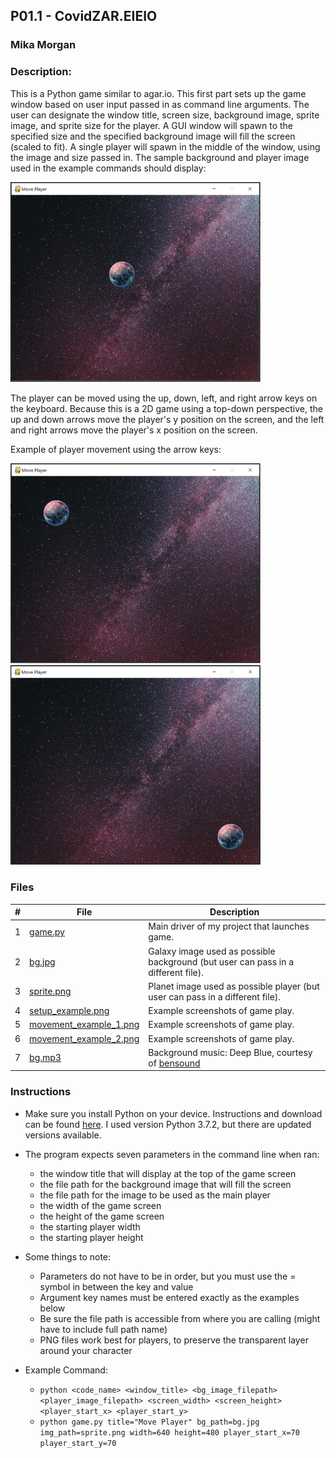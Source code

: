 ## P01.1 - CovidZAR.EIEIO
### Mika Morgan
### Description:

This is a Python game similar to agar.io. This first part sets up the game window based on user input passed in as command line arguments. The user can designate the window title, screen size, background image, sprite image, and sprite size for the player. A GUI window will spawn to the specified size and the specified background image will fill the screen (scaled to fit). A single player will spawn in the middle of the window, using the image and size passed in. The sample background and player image used in the example commands should display:

<img src="setup_example.png" width="400">

The player can be moved using the up, down, left, and right arrow keys on the keyboard. Because this is a 2D game using a top-down perspective, the up and down arrows move the player's y position on the screen, and the left and right arrows move the player's x position on the screen.

Example of player movement using the arrow keys:

<img src="movement_example_1.png" width="400">
<img src="movement_example_2.png" width="400">

### Files

|   #   | File            | Description                                        |
| :---: | --------------- | -------------------------------------------------- |
|   1   | [game.py](game.py)         | Main driver of my project that launches game.      |
|   2   | [bg.jpg](bg.jpg)           | Galaxy image used as possible background (but user can pass in a different file).     |
|   3   | [sprite.png](sprite.png)         | Planet image used as possible player (but user can pass in a different file).      |
|   4   | [setup_example.png](setup_example.png)         | Example screenshots of game play.      |
|   5   | [movement_example_1.png](movement_example_1.png)         | Example screenshots of game play.      |
|   6   | [movement_example_2.png](movement_example_2.png)         | Example screenshots of game play.      |
|   7   | [bg.mp3](bg.mp3)         | Background music: Deep Blue, courtesy of [bensound](https://www.bensound.com)     |


### Instructions

- Make sure you install Python on your device. Instructions and download can be found [here](https://www.python.org/downloads/). I used version Python 3.7.2, but there are updated versions available.
  
- The program expects seven parameters in the command line when ran:
  - the window title that will display at the top of the game screen
  - the file path for the background image that will fill the screen
  - the file path for the image to be used as the main player
  - the width of the game screen
  - the height of the game screen
  - the starting player width
  - the starting player height

- Some things to note:
  - Parameters do not have to be in order, but you must use the = symbol in between the key and value
  - Argument key names must be entered exactly as the examples below
  - Be sure the file path is accessible from where you are calling (might have to include full path name)
  - PNG files work best for players, to preserve the transparent layer around your character

- Example Command:
    - `python <code_name> <window_title> <bg_image_filepath> <player_image_filepath> <screen_width> <screen_height> <player_start_x> <player_start_y>`
    - `python game.py title="Move Player" bg_path=bg.jpg img_path=sprite.png width=640 height=480 player_start_x=70 player_start_y=70`